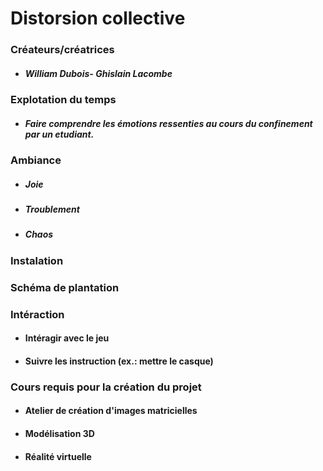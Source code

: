 # Distorsion collective

### Créateurs/créatrices
* ##### William Dubois- Ghislain Lacombe

### Explotation du temps
* ##### Faire comprendre les émotions ressenties au cours du confinement par un etudiant.

### Ambiance
* ##### Joie
* ##### Troublement
* ##### Chaos

### Instalation

### Schéma de plantation

### Intéraction
* #### Intéragir avec le jeu 
* #### Suivre les instruction (ex.: mettre le casque)

### Cours requis pour la création du projet
* #### Atelier de création d'images matricielles
* #### Modélisation 3D
* #### Réalité virtuelle
